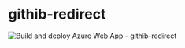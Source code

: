 # githib-redirect

![Build and deploy Azure Web App - githib-redirect](https://github.com/hibbertda/githib-redirect/workflows/Build%20and%20deploy%20Python%20app%20to%20Azure%20Web%20App%20-%20githib-redirect/badge.svg)